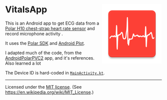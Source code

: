 # VitalsApp <img src="app_icon.png" align="right" alt="PolarPVC2 app logo with red background and an ECG trace in white of three heart beats with middle one being a PVC"/>


This is an Android app to get ECG data from a [Polar H10 chest-strap
heart rate
sensor](https://www.polar.com/us-en/sensors/h10-heart-rate-sensor) and
record microphone activity .

It uses the [Polar SDK](https://github.com/polarofficial/polar-ble-sdk) and
[Android Plot](https://github.com/halfhp/androidplot).

I adapted much of the code, from the [AndroidPolarPVC2](https://github.com/kbroman/AndroidPolarPVC2) app, and it's references. Also learned a lot

The Device ID is hard-coded in [`MainActivity.kt`](https://github.com/LuisContrerasOe/AndroidVitalsApp/blob/main/app/src/main/java/org/kbroman/android/polarpvc2/MainActivity.kt#L35).

---

Licensed under the [MIT license](LICENSE). (See <https://en.wikipedia.org/wiki/MIT_License>.)
